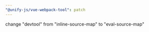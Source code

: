 ```yaml
---
"@unify-js/vue-webpack-tool": patch
---
```


change "devtool" from "inline-source-map" to "eval-source-map"
